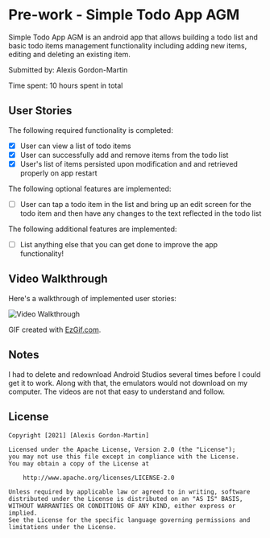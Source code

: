 # Pre-work - Simple Todo App AGM

Simple Todo App AGM is an android app that allows building a todo list and basic todo items management functionality including adding new items, editing and deleting an existing item.

Submitted by: Alexis Gordon-Martin

Time spent: 10 hours spent in total

## User Stories

The following required functionality is completed:

* [x] User can view a list of todo items
* [x] User can successfully add and remove items from the todo list
* [x] User's list of items persisted upon modification and and retrieved properly on app restart

The following optional features are implemented:

* [ ] User can tap a todo item in the list and bring up an edit screen for the todo item and then have any changes to the text reflected in the todo list

The following additional features are implemented:

* [ ] List anything else that you can get done to improve the app functionality!

## Video Walkthrough

Here's a walkthrough of implemented user stories:

<img src='walkthrough.gif' title='Video Walkthrough' width='' alt='Video Walkthrough' />

GIF created with [EzGif.com](https://ezgif.com/video-to-gif).

## Notes

I had to delete and redownload Android Studios several times before I could get it to work. Along with that, the emulators would not download on my computer. The videos are not that easy to understand and follow.

## License

    Copyright [2021] [Alexis Gordon-Martin]

    Licensed under the Apache License, Version 2.0 (the "License");
    you may not use this file except in compliance with the License.
    You may obtain a copy of the License at

        http://www.apache.org/licenses/LICENSE-2.0

    Unless required by applicable law or agreed to in writing, software
    distributed under the License is distributed on an "AS IS" BASIS,
    WITHOUT WARRANTIES OR CONDITIONS OF ANY KIND, either express or implied.
    See the License for the specific language governing permissions and
    limitations under the License.
